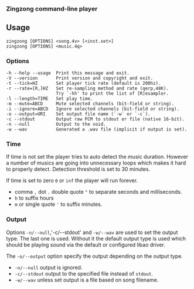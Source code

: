 ### Zingzong command-line player

## Usage

    zingzong [OPTIONS] <song.4v> [<inst.set>]
    zingzong [OPTIONS] <music.4q>

### Options
    -h --help --usage  Print this message and exit.
    -V --version       Print version and copyright and exit.
    -t --tick=HZ       Set player tick rate (default is 200hz).
    -r --rate=[R,]HZ   Set re-sampling method and rate (qerp,48K).
		               Try `-hh' to print the list of [R]esampler.
    -l --length=TIME   Set play time.
    -m --mute=ABCD     Mute selected channels (bit-field or string).
    -i --ignore=ABCD   Ignore selected channels (bit-field or string).
    -o --output=URI    Set output file name (`-w` or `-c`).
    -c --stdout        Output raw PCM to stdout or file (native 16-bit).
    -n --null          Output to the void.
    -w --wav           Generated a .wav file (implicit if output is set).

### Time

If time is not set the player tries to auto detect the music duration.
However a number of musics are going into unnecessary loops which
makes it hard to properly detect. Detection threshold is set to 30
minutes.

If time is set to zero `0` or `inf` the player will run forever.

 * comma `,` dot `.` double quote `"` to separate seconds and milliseconds.
 * `h` to suffix hours
 * `m` or single quote `'` to suffix minutes.

### Output

Options `-n/--null`,'-c/--stdout' and `-w/--wav` are used to set the
output type. The last one is used. Without it the default output type
is used which should be playing sound via the default or configured
libao driver.

The `-o/--output` option specify the output depending on the output
type.

 * `-n/--null` output is ignored.
 * `-c/--stdout` output to the specified file instead of `stdout`.
 * `-w/--wav` unless set output is a file based on song filename.

